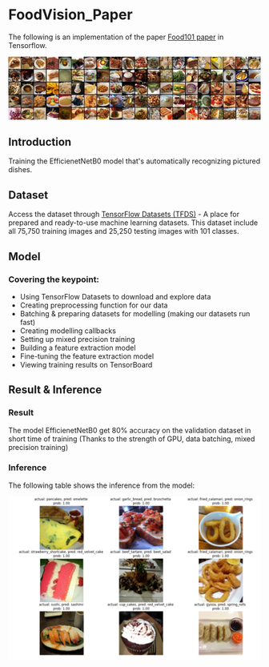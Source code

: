 # FoodVision_Paper
The following is an implementation of the paper [Food101 paper](https://data.vision.ee.ethz.ch/cvl/datasets_extra/food-101/) in Tensorflow.

![](assets/foodvision.png)

## Introduction
Training the EfficienetNetB0 model that's automatically recognizing pictured dishes.

## Dataset
Access the dataset through [TensorFlow Datasets (TFDS)](https://www.tensorflow.org/datasets/overview) - A place for prepared and ready-to-use machine learning datasets.
This dataset include all 75,750 training images and 25,250 testing images with 101 classes.
## Model

### Covering the keypoint:
* Using TensorFlow Datasets to download and explore data
* Creating preprocessing function for our data
* Batching & preparing datasets for modelling (making our datasets run fast)
* Creating modelling callbacks
* Setting up mixed precision training
* Building a feature extraction model
* Fine-tuning the feature extraction model
* Viewing training results on TensorBoard

## Result & Inference

### Result
The model EfficienetNetB0 get 80% accuracy on the validation dataset in short time of training (Thanks to the strength of GPU, data batching, mixed precision training)

### Inference
The following table shows the inference from the model:

![](assets/inference.png)
